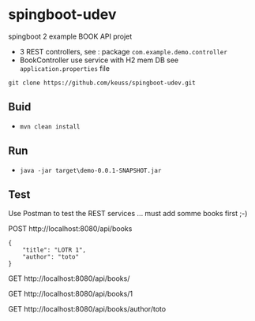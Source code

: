 # spingboot-udev

spingboot 2 example BOOK API projet

 - 3 REST controllers, see : package `com.example.demo.controller`
 - BookController use service with H2 mem DB see `application.properties` file

`git clone https://github.com/keuss/spingboot-udev.git`

## Buid

 - `mvn clean install`
 
## Run

 - `java -jar target\demo-0.0.1-SNAPSHOT.jar`
 
## Test

Use Postman to test the REST services ... must add somme books first ;-)

POST http://localhost:8080/api/books
```
{
	"title": "LOTR 1",
	"author": "toto"
}
```

GET http://localhost:8080/api/books/

GET http://localhost:8080/api/books/1

GET http://localhost:8080/api/books/author/toto
